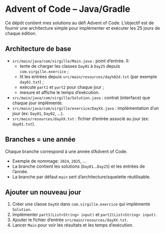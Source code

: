 # Advent of Code – Java/Gradle

Ce dépôt contient mes solutions au défi Advent of Code. L’objectif est de fournir une architecture simple pour implémenter et exécuter les 25 jours de chaque édition.

## Architecture de base

- `src/main/java/com/virgille/Main.java` : point d’entrée. Il:
  - tente de charger les classes `Day01` à `Day25` depuis `com.virgille.exercice` ;
  - lit les entrées depuis `src/main/resources/day%02d.txt` (par exemple `day01.txt`) ;
  - exécute `part1` et `part2` pour chaque jour ;
  - mesure et affiche le temps d’exécution.
- `src/main/java/com/virgille/Solution.java` : contrat (interface) que chaque jour implémente.
- `src/main/java/com/virgille/exercice/DayXX.java` : implémentation d’un jour (ex: `Day01`, `Day02`, …).
- `src/main/resources/dayXX.txt` : fichier d’entrée associé au jour (ex: `day01.txt`).

## Branches = une année

Chaque branche correspond à une année d’Advent of Code.

- Exemple de nommage: `2024`, `2025`, …
- La branche contient les solutions (`Day01`…`Day25`) et les entrées de l’année.
- La branche par défaut `main` sert d’architecture/squelette réutilisable.

## Ajouter un nouveau jour

1. Créer une classe `DayXX` dans `com.virgille.exercice` qui implémente `Solution`.
2. Implémenter `part1(List<String> input)` et `part2(List<String> input)`.
3. Ajouter le fichier d’entrée `src/main/resources/dayXX.txt`.
4. Lancer `Main` pour voir les résultats et les temps d’exécution.